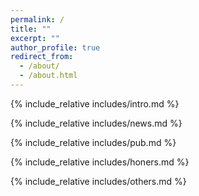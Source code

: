 ```yaml
---
permalink: /
title: ""
excerpt: ""
author_profile: true
redirect_from: 
  - /about/
  - /about.html
---
```


<span class='anchor' id='about-me'></span>
{% include_relative includes/intro.md %}

{% include_relative includes/news.md %}

{% include_relative includes/pub.md %}

{% include_relative includes/honers.md %}

{% include_relative includes/others.md %}

<p><center>
  <div id="clustrmaps-widget" style="width:50%">
  <script type="text/javascript" id="clustrmaps" src="//clustrmaps.com/map_v2.js?d=1Sv4Ugc2cDnJZAo8U7-0dJjGxCA1qV2ev2ys6sLKm_M&cl=ffffff&w=a"></script>
  </div>
</center></p>